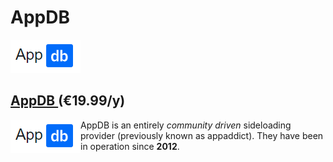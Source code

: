 # AppDB

![&#x20AC;19.99/y](../.gitbook/assets/screen-shot-2020-12-26-at-05.25.928-pm.png)



## [AppDB ](https://appdb.to/my/buy)\(€19.99/y\)

<img align="left" height="53" src="../.gitbook/assets/screen-shot-2020-12-26-at-05.25.928-pm.png">

AppDB is an entirely _community driven_ sideloading provider \(previously known as appaddict\).   They have been in operation since **2012**. 



